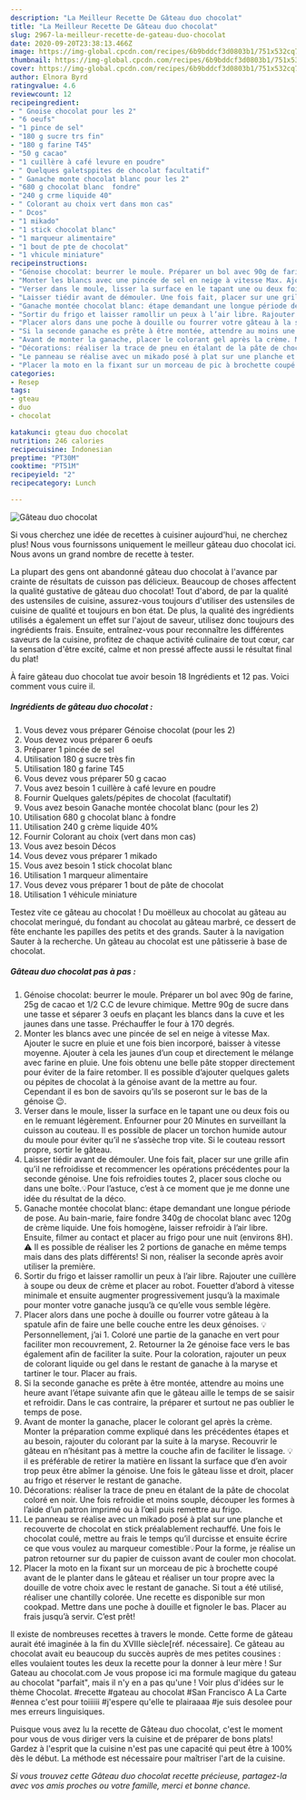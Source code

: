 ```yaml
---
description: "La Meilleur Recette De Gâteau duo chocolat"
title: "La Meilleur Recette De Gâteau duo chocolat"
slug: 2967-la-meilleur-recette-de-gateau-duo-chocolat
date: 2020-09-20T23:38:13.466Z
image: https://img-global.cpcdn.com/recipes/6b9bddcf3d0803b1/751x532cq70/gateau-duo-chocolat-photo-principale-de-la-recette.jpg
thumbnail: https://img-global.cpcdn.com/recipes/6b9bddcf3d0803b1/751x532cq70/gateau-duo-chocolat-photo-principale-de-la-recette.jpg
cover: https://img-global.cpcdn.com/recipes/6b9bddcf3d0803b1/751x532cq70/gateau-duo-chocolat-photo-principale-de-la-recette.jpg
author: Elnora Byrd
ratingvalue: 4.6
reviewcount: 12
recipeingredient:
- " Gnoise chocolat pour les 2"
- "6 oeufs"
- "1 pince de sel"
- "180 g sucre trs fin"
- "180 g farine T45"
- "50 g cacao"
- "1 cuillère à café levure en poudre"
- " Quelques galetsppites de chocolat facultatif"
- " Ganache monte chocolat blanc pour les 2"
- "680 g chocolat blanc  fondre"
- "240 g crme liquide 40"
- " Colorant au choix vert dans mon cas"
- " Dcos"
- "1 mikado"
- "1 stick chocolat blanc"
- "1 marqueur alimentaire"
- "1 bout de pte de chocolat"
- "1 vhicule miniature"
recipeinstructions:
- "Génoise chocolat: beurrer le moule. Préparer un bol avec 90g de farine, 25g de cacao et 1/2 C.C de levure chimique. Mettre 90g de sucre dans une tasse et séparer 3 oeufs en plaçant les blancs dans la cuve et les jaunes dans une tasse. Préchauffer le four à 170 degrés."
- "Monter les blancs avec une pincée de sel en neige à vitesse Max. Ajouter le sucre en pluie et une fois bien incorporé, baisser à vitesse moyenne. Ajouter à cela les jaunes d’un coup et directement le mélange avec farine en pluie. Une fois obtenu une belle pâte stopper directement pour éviter de la faire retomber. Il es possible d’ajouter quelques galets ou pépites de chocolat à la génoise avant de la mettre au four. Cependant il es bon de savoirs qu’ils se poseront sur le bas de la génoise 😉."
- "Verser dans le moule, lisser la surface en le tapant une ou deux fois ou en le remuant légèrement. Enfourner pour 20 Minutes en surveillant la cuisson au couteau. Il es possible de placer un torchon humide autour du moule pour éviter qu’il ne s’assèche trop vite. Si le couteau ressort propre, sortir le gâteau."
- "Laisser tiédir avant de démouler. Une fois fait, placer sur une grille afin qu’il ne refroidisse et recommencer les opérations précédentes pour la seconde génoise. Une fois refroidies toutes 2, placer sous cloche ou dans une boîte.💡Pour l’astuce, c’est à ce moment que je me donne une idée du résultat de la déco."
- "Ganache montée chocolat blanc: étape demandant une longue période de pose. Au bain-marie, faire fondre 340g de chocolat blanc avec 120g de crème liquide. Une fois homogène, laisser refroidir à l’air libre. Ensuite, filmer au contact et placer au frigo pour une nuit (environs 8H). ⚠️ Il es possible de réaliser les 2 portions de ganache en même temps mais dans des plats différents! Si non, réaliser la seconde après avoir utiliser la première."
- "Sortir du frigo et laisser ramollir un peux à l’air libre. Rajouter une cuillère à soupe ou deux de crème et placer au robot. Fouetter d’abord à vitesse minimale et ensuite augmenter progressivement jusqu’à la maximale pour monter votre ganache jusqu’à ce qu’elle vous semble légère."
- "Placer alors dans une poche à douille ou fourrer votre gâteau à la spatule afin de faire une belle couche entre les deux génoises. 💡Personnellement, j’ai 1. Coloré une partie de la ganache en vert pour faciliter mon recouvrement, 2. Retourner la 2e génoise face vers le bas également afin de faciliter la suite. Pour la coloration, rajouter un peux de colorant liquide ou gel dans le restant de ganache à la maryse et tartiner le tour. Placer au frais."
- "Si la seconde ganache es prête à être montée, attendre au moins une heure avant l’étape suivante afin que le gâteau aille le temps de se saisir et refroidir. Dans le cas contraire, la préparer et surtout ne pas oublier le temps de pose."
- "Avant de monter la ganache, placer le colorant gel après la crème. Monter la préparation comme expliqué dans les précédentes étapes et au besoin, rajouter du colorant par la suite à la maryse. Recouvrir le gâteau en n’hésitant pas à mettre la couche afin de faciliter le lissage. 💡 il es préférable de retirer la matière en lissant la surface que d’en avoir trop peux être abîmer la génoise. Une fois le gâteau lisse et droit, placer au frigo et réserver le restant de ganache."
- "Décorations: réaliser la trace de pneu en étalant de la pâte de chocolat coloré en noir. Une fois refroidie et moins souple, découper les formes à l’aide d’un patron imprimé ou à l’œil puis remettre au frigo."
- "Le panneau se réalise avec un mikado posé à plat sur une planche et recouverte de chocolat en stick préalablement rechauffé. Une fois le chocolat coulé, mettre au frais le temps qu’il durcisse et ensuite écrire ce que vous voulez au marqueur comestible💡Pour la forme, je réalise un patron retourner sur du papier de cuisson avant de couler mon chocolat."
- "Placer la moto en la fixant sur un morceau de pic à brochette coupé avant de le planter dans le gâteau et réaliser un tour propre avec la douille de votre choix avec le restant de ganache. Si tout a été utilisé, réaliser une chantilly colorée. Une recette es disponible sur mon cookpad. Mettre dans une poche à douille et fignoler le bas. Placer au frais jusqu’à servir. C’est prêt!"
categories:
- Resep
tags:
- gteau
- duo
- chocolat

katakunci: gteau duo chocolat 
nutrition: 246 calories
recipecuisine: Indonesian
preptime: "PT30M"
cooktime: "PT51M"
recipeyield: "2"
recipecategory: Lunch

---
```



![Gâteau duo chocolat](https://img-global.cpcdn.com/recipes/6b9bddcf3d0803b1/751x532cq70/gateau-duo-chocolat-photo-principale-de-la-recette.jpg)

Si vous cherchez une idée de recettes à cuisiner aujourd'hui, ne cherchez plus! Nous vous fournissons uniquement le meilleur gâteau duo chocolat ici. Nous avons un grand nombre de recette à tester.

La plupart des gens ont abandonné gâteau duo chocolat à l'avance par crainte de résultats de cuisson pas délicieux. Beaucoup de choses affectent la qualité gustative de gâteau duo chocolat! Tout d'abord, de par la qualité des ustensiles de cuisine, assurez-vous toujours d'utiliser des ustensiles de cuisine de qualité et toujours en bon état. De plus, la qualité des ingrédients utilisés a également un effet sur l'ajout de saveur, utilisez donc toujours des ingrédients frais. Ensuite, entraînez-vous pour reconnaître les différentes saveurs de la cuisine, profitez de chaque activité culinaire de tout cœur, car la sensation d'être excité, calme et non pressé affecte aussi le résultat final du plat!

<!--inarticleads1-->

À faire gâteau duo chocolat tue avoir besoin 18 Ingrédients et 12 pas. Voici comment vous cuire il.

##### Ingrédients de gâteau duo chocolat :

1. Vous devez vous préparer  Génoise chocolat (pour les 2)
1. Vous devez vous préparer 6 oeufs
1. Préparer 1 pincée de sel
1. Utilisation 180 g sucre très fin
1. Utilisation 180 g farine T45
1. Vous devez vous préparer 50 g cacao
1. Vous avez besoin 1 cuillère à café levure en poudre
1. Fournir  Quelques galets/pépites de chocolat (facultatif)
1. Vous avez besoin  Ganache montée chocolat blanc (pour les 2)
1. Utilisation 680 g chocolat blanc à fondre
1. Utilisation 240 g crème liquide 40%
1. Fournir  Colorant au choix (vert dans mon cas)
1. Vous avez besoin  Décos
1. Vous devez vous préparer 1 mikado
1. Vous avez besoin 1 stick chocolat blanc
1. Utilisation 1 marqueur alimentaire
1. Vous devez vous préparer 1 bout de pâte de chocolat
1. Utilisation 1 véhicule miniature


Testez vite ce gâteau au chocolat ! Du moëlleux au chocolat au gâteau au chocolat meringué, du fondant au chocolat au gâteau marbré, ce dessert de fête enchante les papilles des petits et des grands. Sauter à la navigation Sauter à la recherche. Un gâteau au chocolat est une pâtisserie à base de chocolat. 

<!--inarticleads2-->

##### Gâteau duo chocolat pas à pas :

1. Génoise chocolat: beurrer le moule. Préparer un bol avec 90g de farine, 25g de cacao et 1/2 C.C de levure chimique. Mettre 90g de sucre dans une tasse et séparer 3 oeufs en plaçant les blancs dans la cuve et les jaunes dans une tasse. Préchauffer le four à 170 degrés.
1. Monter les blancs avec une pincée de sel en neige à vitesse Max. Ajouter le sucre en pluie et une fois bien incorporé, baisser à vitesse moyenne. Ajouter à cela les jaunes d’un coup et directement le mélange avec farine en pluie. Une fois obtenu une belle pâte stopper directement pour éviter de la faire retomber. Il es possible d’ajouter quelques galets ou pépites de chocolat à la génoise avant de la mettre au four. Cependant il es bon de savoirs qu’ils se poseront sur le bas de la génoise 😉.
1. Verser dans le moule, lisser la surface en le tapant une ou deux fois ou en le remuant légèrement. Enfourner pour 20 Minutes en surveillant la cuisson au couteau. Il es possible de placer un torchon humide autour du moule pour éviter qu’il ne s’assèche trop vite. Si le couteau ressort propre, sortir le gâteau.
1. Laisser tiédir avant de démouler. Une fois fait, placer sur une grille afin qu’il ne refroidisse et recommencer les opérations précédentes pour la seconde génoise. Une fois refroidies toutes 2, placer sous cloche ou dans une boîte.💡Pour l’astuce, c’est à ce moment que je me donne une idée du résultat de la déco.
1. Ganache montée chocolat blanc: étape demandant une longue période de pose. Au bain-marie, faire fondre 340g de chocolat blanc avec 120g de crème liquide. Une fois homogène, laisser refroidir à l’air libre. Ensuite, filmer au contact et placer au frigo pour une nuit (environs 8H). ⚠️ Il es possible de réaliser les 2 portions de ganache en même temps mais dans des plats différents! Si non, réaliser la seconde après avoir utiliser la première.
1. Sortir du frigo et laisser ramollir un peux à l’air libre. Rajouter une cuillère à soupe ou deux de crème et placer au robot. Fouetter d’abord à vitesse minimale et ensuite augmenter progressivement jusqu’à la maximale pour monter votre ganache jusqu’à ce qu’elle vous semble légère.
1. Placer alors dans une poche à douille ou fourrer votre gâteau à la spatule afin de faire une belle couche entre les deux génoises. 💡Personnellement, j’ai 1. Coloré une partie de la ganache en vert pour faciliter mon recouvrement, 2. Retourner la 2e génoise face vers le bas également afin de faciliter la suite. Pour la coloration, rajouter un peux de colorant liquide ou gel dans le restant de ganache à la maryse et tartiner le tour. Placer au frais.
1. Si la seconde ganache es prête à être montée, attendre au moins une heure avant l’étape suivante afin que le gâteau aille le temps de se saisir et refroidir. Dans le cas contraire, la préparer et surtout ne pas oublier le temps de pose.
1. Avant de monter la ganache, placer le colorant gel après la crème. Monter la préparation comme expliqué dans les précédentes étapes et au besoin, rajouter du colorant par la suite à la maryse. Recouvrir le gâteau en n’hésitant pas à mettre la couche afin de faciliter le lissage. 💡 il es préférable de retirer la matière en lissant la surface que d’en avoir trop peux être abîmer la génoise. Une fois le gâteau lisse et droit, placer au frigo et réserver le restant de ganache.
1. Décorations: réaliser la trace de pneu en étalant de la pâte de chocolat coloré en noir. Une fois refroidie et moins souple, découper les formes à l’aide d’un patron imprimé ou à l’œil puis remettre au frigo.
1. Le panneau se réalise avec un mikado posé à plat sur une planche et recouverte de chocolat en stick préalablement rechauffé. Une fois le chocolat coulé, mettre au frais le temps qu’il durcisse et ensuite écrire ce que vous voulez au marqueur comestible💡Pour la forme, je réalise un patron retourner sur du papier de cuisson avant de couler mon chocolat.
1. Placer la moto en la fixant sur un morceau de pic à brochette coupé avant de le planter dans le gâteau et réaliser un tour propre avec la douille de votre choix avec le restant de ganache. Si tout a été utilisé, réaliser une chantilly colorée. Une recette es disponible sur mon cookpad. Mettre dans une poche à douille et fignoler le bas. Placer au frais jusqu’à servir. C’est prêt!


Il existe de nombreuses recettes à travers le monde. Cette forme de gâteau aurait été imaginée à la fin du XVIIIe siècle[réf. nécessaire]. Ce gâteau au chocolat avait eu beaucoup du succès auprès de mes petites cousines : elles voulaient toutes les deux la recette pour la donner à leur mère ! Sur Gateau au chocolat.com Je vous propose ici ma formule magique du gateau au chocolat &#34;parfait&#34;, mais il n&#39;y en a pas qu&#39;une ! Voir plus d&#39;idées sur le thème Chocolat. #recette #gateau au chocolat #San Francisco A La Carte #ennea c&#39;est pour toiiiiii #j&#39;espere qu&#39;elle te plairaaaa #je suis desolee pour mes erreurs linguisiques. 

<!--inarticleads1-->

<p>
Puisque vous avez lu la recette de Gâteau duo chocolat, c'est le moment pour vous de vous diriger vers la cuisine et de préparer de bons plats! Gardez à l'esprit que la cuisine n'est pas une capacité qui peut être à 100% dès le début. La méthode est nécessaire pour maîtriser l'art de la cuisine.
</p>

<p>
<i>Si vous trouvez cette Gâteau duo chocolat recette précieuse, partagez-la avec vos amis proches ou votre famille, merci et bonne chance.</i>
</p>
